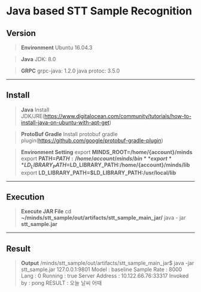 ﻿
Java based STT Sample Recognition
===================

**Version**
--------------
>**Environment**
	Ubuntu 16.04.3
	
>**Java**
	JDK: 8.0
	
>**GRPC**
	grpc-java: 1.2.0
	java protoc: 3.5.0
	




_________________
**Install** 
-------------------------
> **Java**
	Install JDK/JRE(https://www.digitalocean.com/community/tutorials/how-to-install-java-on-ubuntu-with-apt-get)

>**ProtoBuf Gradle**
	Install protobuf gradle plugin(https://github.com/google/protobuf-gradle-plugin)

>**Environment Setting**
	export **MINDS_ROOT=/home/{account}/minds**
	export **PATH=$PATH:/home/{account}/minds/bin**
	export **LD_LIBRARY_PATH=$LD_LIBRARY_PATH:/home/{account}/minds/lib**
	export **LD_LIBRARY_PATH=$LD_LIBRARY_PATH:/usr/local/lib**


-----------------------------------------------

**Execution**
----------------------
>**Execute JAR File**
	cd **~/minds/stt_sample/out/artifacts/stt_sample_main_jar/**
	java - jar **stt_sample.jar**


____________________________________

**Result**
-------------------------------
>**Output**
/minds/stt_sample/out/artifacts/stt_sample_main_jar$ java -jar stt_sample.jar 
127.0.0.1:9801
Model  : baseline
Sample Rate : 8000
Lang : 0
Running : true
Server Address : 10.122.66.76:33317
Invoked by : pong
RESULT : 오늘 날씨 어때






